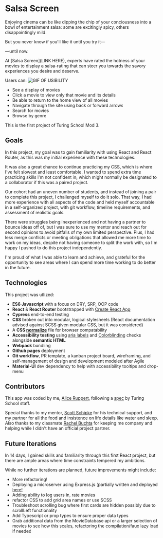 # Salsa Screen

Enjoying cinema can be like dipping the chip of your conciousness into a bowl of entertainment salsa: some are excitingly spicy, others disappointingly mild.

But you never know if you'll like it until you try it—

—until now.

At [Salsa Screen](LINK HERE), experts have rated the hotness of your movies to display a salsa-rating that can steer you towards the savory experiences you desire and deserve.

Users can: 
![GIF OF USIBILITY](https://media.giphy.com/media/gyZyjcP0HeSG520TXt/giphy.gif)
- See a display of movies
- Click a movie to view only that movie and its details
- Be able to return to the home view of all movies
- Navigate through the site using back or forward arrows
- Search for movies
- Browse by genre

This is the first project of Turing School Mod 3.
## Goals

In this project, my goal was to gain familiarity with using React and React Router, as this was my initial experience with these technologies.

It was also a great chance to continue practicing my CSS, which is where I've felt slowest and least comfortable. I wanted to spend extra time practicing skills I'm not confident in, which might normally be designated to a collaborator if this was a paired project.

Our cohort had an uneven number of students, and instead of joining a pair to complete this project, I challenged myself to do it solo. That way, I had more experience with all aspects of the code and held myself accountable in a self-organized project, with git workflow, timeline requirements, and assessment of realistic goals.

There were struggles being inexperienced and not having a partner to bounce ideas off of, but I was sure to use my mentor and reach out for second opinions to avoid pitfalls of my own limited perspective. Plus, I had less merge conflicts or meeting obligations that allowed me more time to work on my ideas, despite not having someone to split the work with, so I'm happy I pushed to do this project independently.

I'm proud of what I was able to learn and achieve, and grateful for the opportunity to see areas where I can spend more time working to do better in the future.
## Technologies

This project was utlized:

- **ES6 Javascript** with a focus on DRY, SRP, OOP code
- **React** & **React Router** bootstrapped with [Create React App](https://github.com/facebook/create-react-app)
- **Cypress** end-to-end testing
- **CSS** broken out into modular, logical stylesheets (React documentation advised against SCSS given modular CSS, but it was considered)
- A **CSS [normalize](https://github.com/necolas/normalize.css/)** file for browser compatability
- **Accessibility testing** using [aria labels](https://www.w3.org/TR/wai-aria/#aria-label) and [Colorblinding](https://chrome.google.com/webstore/detail/colorblinding/dgbgleaofjainknadoffbjkclicbbgaa?hl=en) checks alongside **semantic HTML**
- **Webpack** bundling 
- **Github pages** deployment
- **Git workflow**, PR template, a kanban project board, wireframing, and self-management of design and development modeled after Agile
- **Material-UI** dev dependency to help with accessibility tooltips and drop-menu
## Contributors

This app was coded by me, [Alice Ruppert](https://www.srslie.com/), following a [spec](https://frontend.turing.io/projects/module-3/rancid-tomatillos-v3.html) by Turing School staff.

Special thanks to my mentor, [Scott Schipke](https://github.com/sschipke) for his technical support, and my partner for all the food and insistence on life details like water and sleep. Also thanks to my classmate [Rachel Buchta](https://github.com/rachelbuchta) for keeping me company and helping while I didn't have an official project partner.

## Future Iterations

In 14 days, I gained skills and familiarity through this first React project, but there are ample areas where time constraints tempered my ambitions.

While no further iterations are planned, future improvements might include:
- More refactoring!
- Deploying a microserver using Express.js (partially written and deployed [here!](https://github.com/srslie/salsa-screen-server)
- Adding ability to log users in, rate movies
- refactor CSS to add grid area names or use SCSS
- Troubleshoot scrolling bug where first cards are hidden possibly due to scrollLeft functionality
- Add Typescript or prop types to ensure proper data types
- Grab additional data from the MovieDatabase api or a larger selection of movies to see how this scales, refactoring the compilation/faux lazy load if needed
